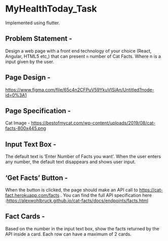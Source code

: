 # MyHealthToday_Task

Implemented using flutter.


## Problem Statement - 

Design a web page with a front end technology of your choice (React, Angular, HTML5 etc,) that can present `n` number of Cat Facts. Where n is a input given by the user.


## Page Design - 

https://www.figma.com/file/65c4n2CFPuV59YkuVISjAn/Untitled?node-id=0%3A1   


## Page Specification - 

Cat Image - https://bestofmycat.com/wp-content/uploads/2019/08/cat-facts-800x445.png


## Input Text Box - 

The default text is ‘Enter Number of Facts you want’. When the user enters any number, the default text disappears and shows user input. 


## ‘Get Facts’ Button -

When the button is clicked, the page should make an API call to https://cat-fact.herokuapp.com/facts . 
You can find the full API specification here :https://alexwohlbruck.github.io/cat-facts/docs/endpoints/facts.html 

## Fact Cards - 

Based on the number in the input text box, show the facts returned by the API inside a card. Each row can have a maximum of 2 cards.
